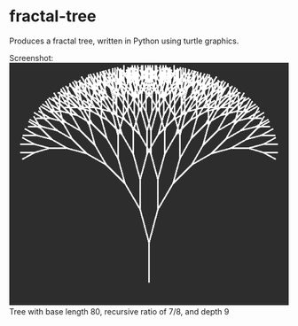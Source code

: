 # fractal-tree

Produces a fractal tree, written in Python using turtle graphics.

Screenshot:
![Tree with base length 80, recursive ratio of 7/8, and depth 9](./img/tree-1.png)
Tree with base length 80, recursive ratio of 7/8, and depth 9
